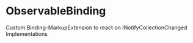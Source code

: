 # ObservableBinding
Custom Binding-MarkupExtension to react on INotifyCollectionChanged Implementations
